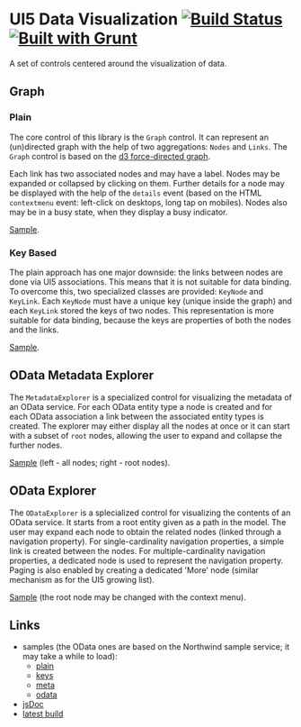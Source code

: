 # UI5 Data Visualization [![Build Status](https://travis-ci.org/serban-petrescu/ui5-viz.svg?branch=master)](https://travis-ci.org/serban-petrescu/ui5-viz) [![Built with Grunt](https://cdn.gruntjs.com/builtwith.svg)](https://gruntjs.com/)
A set of controls centered around the visualization of data.

## Graph
### Plain
The core control of this library is the `Graph` control. It can represent an (un)directed graph with the help of two aggregations: `Nodes` and `Links`. The `Graph` control is based on the [d3 force-directed graph](https://bl.ocks.org/mbostock/4062045).

Each link has two associated nodes and may have a label. Nodes may be expanded or collapsed by clicking on them. Further details for a node may be displayed with the help of the `details` event (based on the HTML `contextmenu` event: left-click on desktops, long tap on mobiles). Nodes also may be in a busy state, when they display a busy indicator.

[Sample](https://serban-petrescu.github.io/ui5-viz/sample/plain.html).

### Key Based
The plain approach has one major downside: the links between nodes are done via UI5 associations. This means that it is not suitable for data binding. To overcome this, two specialized classes are provided: `KeyNode` and `KeyLink`. Each `KeyNode` must have a unique key (unique inside the graph) and each `KeyLink` stored the keys of two nodes. This representation is more suitable for data binding, because the keys are properties of both the nodes and the links.

[Sample](https://serban-petrescu.github.io/ui5-viz/sample/keys.html).

## OData Metadata Explorer
The `MetadataExplorer` is a specialized control for visualizing the metadata of an OData service. For each OData entity type a node is created and for each OData association a link between the associated entity types is created. The explorer may either display all the nodes at once or it can start with a subset of `root` nodes, allowing the user to expand and collapse the further nodes.

[Sample](https://serban-petrescu.github.io/ui5-viz/sample/meta.html) (left - all nodes; right - root nodes).

## OData Explorer
The `ODataExplorer` is a splecialized control for visualizing the contents of an OData service. It starts from a root entity given as a path in the model. The user may expand each node to obtain the related nodes (linked through a navigation property). For single-cardinality navigation properties, a simple link is created between the nodes. For multiple-cardinality navigation properties, a dedicated node is used to represent the navigation property. Paging is also enabled by creating a dedicated 'More' node (similar mechanism as for the UI5 growing list).

[Sample](https://serban-petrescu.github.io/ui5-viz/sample/odata.html) (the root node may be changed with the context menu).

## Links
- samples (the OData ones are based on the Northwind sample service; it may take a while to load):
  - [plain](https://serban-petrescu.github.io/ui5-viz/sample/plain.html)
  - [keys](https://serban-petrescu.github.io/ui5-viz/sample/keys.html)
  - [meta](https://serban-petrescu.github.io/ui5-viz/sample/meta.html)
  - [odata](https://serban-petrescu.github.io/ui5-viz/sample/odata.html)
- [jsDoc](http://serban-petrescu.github.io/ui5-viz/jsdoc/)
- [latest build](http://serban-petrescu.github.io/ui5-viz/latest.zip)

